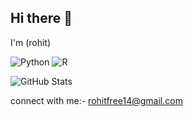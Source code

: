 ## Hi there 👋
I'm (rohit)
<!--
**rockkars/rockkars** is a ✨ _special_ ✨ repository because its `README.md` (this file) appears on your GitHub profile.

Here are some ideas to get you started:
-     I'm currently Attending MGIT 
- 🌱 I’m currently learning python,DSA,spring Boot
- 👯 I’m looking to collaborate on machine learning Project
- 💬 Ask me about chess!
- 📫 How to reach me: mail me on sreekarmuthyala@gmail.com / msreekar_cse2305g7@mgit.ac.in
- 😄 Pronouns: ...
- ⚡ Fun fact: I once debugged a 30-line error just by adding a semicolon
-->
![Python](https://img.shields.io/badge/Python-Intermediate-yellow?style=for-the-badge&logo=python)
![R](https://img.shields.io/badge/R-Intermediate-blue?style=for-the-badge&logo=r&logoColor=white)

![GitHub Stats](https://github-readme-stats.vercel.app/api?username=rockkars&show_icons=true)

connect with me:- rohitfree14@gmail.com





